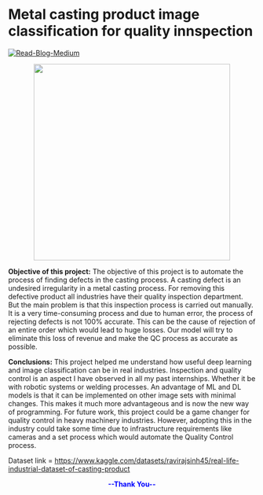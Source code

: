# Metal casting product image classification for quality innspection
[![Read-Blog-Medium](https://img.shields.io/badge/Read%20Blog-Medium-blue.svg?longCache=true&style=plastic)](https://medium.com/@patilyashodatta)

<p align="center">
<img src="https://tejasmohanayyar.github.io/images/Metal%20casting%20project%20images/imageset.png"  height="400"  />
</p>

**Objective of this project:**
The objective of this project is to automate the process of finding defects in the casting process. A casting defect is an undesired irregularity in a metal casting process. For removing this defective product all industries have their quality inspection department. But the main problem is that this inspection process is carried out manually. It is a very time-consuming process and due to human error, the process of rejecting defects is not 100% accurate. This can be the cause of rejection of an entire order which would lead to huge losses. Our model will try to eliminate this loss of revenue and make the QC process as accurate as possible.


**Conclusions:**
This project helped me understand how useful deep learning and image classification can be in real industries. Inspection and quality control is an aspect I have observed in all my past internships. Whether it be with robotic systems or welding processes. An advantage of ML and DL models is that it can be implemented on other image sets with minimal changes. This makes it much more advantageous and is now the new way of programming.
For future work, this project could be a game changer for quality control in heavy machinery industries. However, adopting this in the industry could take some time due to infrastructure requirements like cameras and a set process which would automate the Quality Control process.

Dataset link = https://www.kaggle.com/datasets/ravirajsinh45/real-life-industrial-dataset-of-casting-product
<p align="center">
  <b><span style="color:blue">--Thank You--</span></b>
</p>




